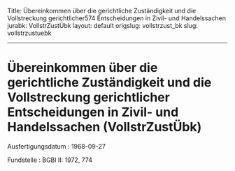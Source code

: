 Title: Übereinkommen über die gerichtliche Zuständigkeit und die Vollstreckung gerichtlicher574
  Entscheidungen in Zivil- und Handelssachen
jurabk: VollstrZustÜbk
layout: default
origslug: vollstrzust_bk
slug: vollstrzustuebk

---

# Übereinkommen über die gerichtliche Zuständigkeit und die Vollstreckung gerichtlicher Entscheidungen in Zivil- und Handelssachen (VollstrZustÜbk)

Ausfertigungsdatum
:   1968-09-27

Fundstelle
:   BGBl II: 1972, 774


